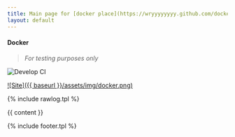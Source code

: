 ```yaml
---
title: Main page for [docker place](https://wryyyyyyyy.github.com/docker)
layout: default
---
```

#### Docker
>
> _For testing purposes only_
>

![Develop CI](https://github.com/wryyyyyyyy/docker/workflows/Develop%20CI/badge.svg)

 [![Site]({{ baseurl }}/assets/img/docker.png)](https://wryyyyyyyy.github.com/docker)

 {% include rawlog.tpl %}

 {{ content }}

 {% include footer.tpl %}
